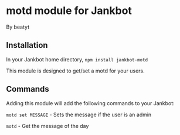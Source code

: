 # motd module for Jankbot
By beatyt

## Installation
In your Jankbot home directory, `npm install jankbot-motd`

This module is designed to get/set a motd for your users.

## Commands

Adding this module will add the following commands to your Jankbot:

`motd set MESSAGE` - Sets the message if the user is an admin

`motd` - Get the message of the day
